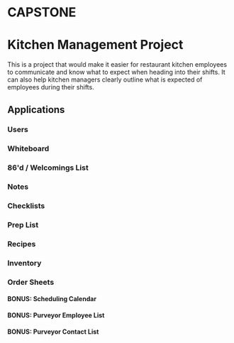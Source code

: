 # CAPSTONE 

# Kitchen Management Project

This is a project that would make it easier for restaurant kitchen employees to communicate and know what to expect when heading into their shifts. It can also help kitchen managers clearly outline what is expected of employees during their shifts. 


## Applications

### Users

### Whiteboard

### 86'd / Welcomings List

### Notes

### Checklists

### Prep List

### Recipes

### Inventory

### Order Sheets

#### BONUS: Scheduling Calendar

#### BONUS: Purveyor Employee List

#### BONUS: Purveyor Contact List
